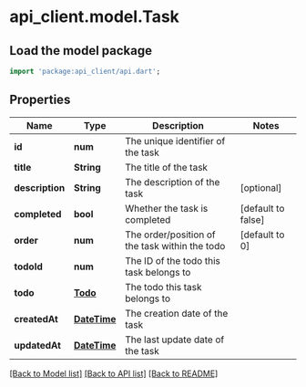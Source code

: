 # api_client.model.Task

## Load the model package
```dart
import 'package:api_client/api.dart';
```

## Properties
Name | Type | Description | Notes
------------ | ------------- | ------------- | -------------
**id** | **num** | The unique identifier of the task | 
**title** | **String** | The title of the task | 
**description** | **String** | The description of the task | [optional] 
**completed** | **bool** | Whether the task is completed | [default to false]
**order** | **num** | The order/position of the task within the todo | [default to 0]
**todoId** | **num** | The ID of the todo this task belongs to | 
**todo** | [**Todo**](Todo.md) | The todo this task belongs to | 
**createdAt** | [**DateTime**](DateTime.md) | The creation date of the task | 
**updatedAt** | [**DateTime**](DateTime.md) | The last update date of the task | 

[[Back to Model list]](../README.md#documentation-for-models) [[Back to API list]](../README.md#documentation-for-api-endpoints) [[Back to README]](../README.md)


